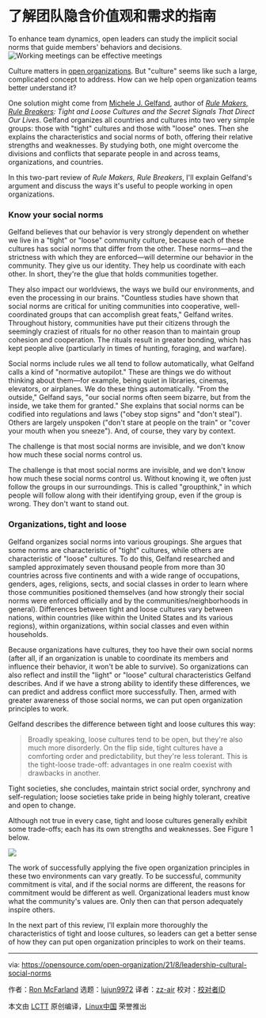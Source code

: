 [#]: subject: "A guide to understanding your team's implicit values and needs"
[#]: via: "https://opensource.com/open-organization/21/8/leadership-cultural-social-norms"
[#]: author: "Ron McFarland https://opensource.com/users/ron-mcfarland"
[#]: collector: "lujun9972"
[#]: translator: "zz-air"
[#]: reviewer: " "
[#]: publisher: " "
[#]: url: " "

了解团队隐含价值观和需求的指南
======
To enhance team dynamics, open leaders can study the implicit social
norms that guide members' behaviors and decisions.
![Working meetings can be effective meetings][1]

Culture matters in [open organizations][2]. But "culture" seems like such a large, complicated concept to address. How can we help open organization teams better understand it?

One solution might come from [Michele J. Gelfand][3], author of [_Rule Makers, Rule Breakers_][4]_: Tight and Loose Cultures and the Secret Signals That Direct Our Lives_. Gelfand organizes all countries and cultures into two very simple groups: those with "tight" cultures and those with "loose" ones. Then she explains the characteristics and social norms of both, offering their relative strengths and weaknesses. By studying both, one might overcome the divisions and conflicts that separate people in and across teams, organizations, and countries.

In this two-part review of _Rule Makers, Rule Breakers_, I'll explain Gelfand's argument and discuss the ways it's useful to people working in open organizations.

### Know your social norms

Gelfand believes that our behavior is very strongly dependent on whether we live in a "tight" or "loose" community culture, because each of these cultures has social norms that differ from the other. These norms—and the strictness with which they are enforced—will determine our behavior in the community. They give us our identity. They help us coordinate with each other. In short, they're the glue that holds communities together.

They also impact our worldviews, the ways we build our environments, and even the processing in our brains. "Countless studies have shown that social norms are critical for uniting communities into cooperative, well-coordinated groups that can accomplish great feats," Gelfand writes. Throughout history, communities have put their citizens through the seemingly craziest of rituals for no other reason than to maintain group cohesion and cooperation. The rituals result in greater bonding, which has kept people alive (particularly in times of hunting, foraging, and warfare).

Social norms include rules we all tend to follow automatically, what Gelfand calls a kind of "normative autopilot." These are things we do without thinking about them—for example, being quiet in libraries, cinemas, elevators, or airplanes. We do these things automatically. "From the outside," Gelfand says, "our social norms often seem bizarre, but from the inside, we take them for granted." She explains that social norms can be codified into regulations and laws ("obey stop signs" and "don't steal"). Others are largely unspoken ("don't stare at people on the train" or "cover your mouth when you sneeze"). And, of course, they vary by context.

The challenge is that most social norms are invisible, and we don't know how much these social norms control us.

The challenge is that most social norms are invisible, and we don't know how much these social norms control us. Without knowing it, we often just follow the groups in our surroundings. This is called "groupthink," in which people will follow along with their identifying group, even if the group is wrong. They don't want to stand out.

### Organizations, tight and loose

Gelfand organizes social norms into various groupings. She argues that some norms are characteristic of "tight" cultures, while others are characteristic of "loose" cultures. To do this, Gelfand researched and sampled approximately seven thousand people from more than 30 countries across five continents and with a wide range of occupations, genders, ages, religions, sects, and social classes in order to learn where those communities positioned themselves (and how strongly their social norms were enforced officially and by the communities/neighborhoods in general). Differences between tight and loose cultures vary between nations, within countries (like within the United States and its various regions), within organizations, within social classes and even within households.

Because organizations have cultures, they too have their own social norms (after all, if an organization is unable to coordinate its members and influence their behavior, it won't be able to survive). So organizations can also reflect and instill the "light" or "loose" cultural characteristics Gelfand describes. And if we have a strong ability to identify these differences, we can predict and address conflict more successfully. Then, armed with greater awareness of those social norms, we can put open organization principles to work.

Gelfand describes the difference between tight and loose cultures this way:

> Broadly speaking, loose cultures tend to be open, but they're also much more disorderly. On the flip side, tight cultures have a comforting order and predictability, but they're less tolerant. This is the tight-loose trade-off: advantages in one realm coexist with drawbacks in another.

Tight societies, she concludes, maintain strict social order, synchrony and self-regulation; loose societies take pride in being highly tolerant, creative and open to change.

Although not true in every case, tight and loose cultures generally exhibit some trade-offs; each has its own strengths and weaknesses. See Figure 1 below.

![][5]

The work of successfully applying the five open organization principles in these two environments can vary greatly. To be successful, community commitment is vital, and if the social norms are different, the reasons for commitment would be different as well. Organizational leaders must know what the community's values are. Only then can that person adequately inspire others.

In the next part of this review, I'll explain more thoroughly the characteristics of tight and loose cultures, so leaders can get a better sense of how they can put open organization principles to work on their teams.

--------------------------------------------------------------------------------

via: https://opensource.com/open-organization/21/8/leadership-cultural-social-norms

作者：[Ron McFarland][a]
选题：[lujun9972][b]
译者：[zz-air](https://github.com/zz-air)
校对：[校对者ID](https://github.com/校对者ID)

本文由 [LCTT](https://github.com/LCTT/TranslateProject) 原创编译，[Linux中国](https://linux.cn/) 荣誉推出

[a]: https://opensource.com/users/ron-mcfarland
[b]: https://github.com/lujun9972
[1]: https://opensource.com/sites/default/files/styles/image-full-size/public/lead-images/leader-team-laptops-conference-meeting.png?itok=ztoA0E6f (Working meetings can be effective meetings)
[2]: https://theopenorganization.org/definition/
[3]: https://www.michelegelfand.com/
[4]: https://www.michelegelfand.com/rule-makers-rule-breakers
[5]: https://opensource.com/sites/default/files/images/open-org/rule-makers-breakers-1.png
